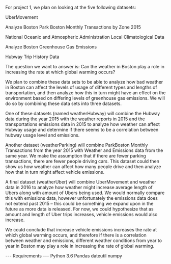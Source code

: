For project 1, we plan on looking at the five following datasets: 

   UberMovement
   
   Analyze Boston Park Boston Monthly Transactions by Zone 2015 
   
   National Oceanic and Atmospheric Administration Local Climatological Data
   
   Analyze Boston Greenhouse Gas Emissions
   
   Hubway Trip History Data
   
The question we want to answer is: Can the weather in Boston play a role in increasing the rate at which global warming occurs?

We plan to combine these data sets to be able to analyze how bad weather in Boston can affect the levels of usage of different types and lengths of transportation, and then analyze how this in turn might have an effect on the environment based on differing levels of greenhouse gas emissions. We will do so by combining these data sets into three datasets.

One of these datasets (named weatherHubway) will combine the Hubway data during the year 2015 with the weather reports in 2015 and the transportations emissions data in 2015 to analyze how weather can affect Hubway usage and determine if there seems to be a correlation between hubway usage level and emissions.

Another dataset (weatherParking) will combine ParkBoston Monthly Transactions from the year 2015 with Weather and Emissions data from the same year. We make the assumption that if there are fewer parking transactions, there are fewer people driving cars. This dataset could then show us how weather can affect how many people drive and then analyze how that in turn might affect vehicle emissions.

A final dataset (weatherUber) will combine UberMovement and weather data in 2016 to analyze how weather might increase average length of Ubers along with amount of Ubers being used. We would normally compare this with emissions data, however unfortunately the emissions data does not extend past 2015 – this could be something we expand upon in the future as more data is released. For now, we could hypothesize that as amount and length of Uber trips increases, vehicle emissions would also increase.

We could conclude that increase vehicle emissions increases the rate at which global warming occurs, and therefore if there is a correlation between weather and emissions, different weather conditions from year to year in Boston may play a role in increasing the rate of global warming.

--- Requirements ---
Python 3.6
Pandas
dateutil
numpy
